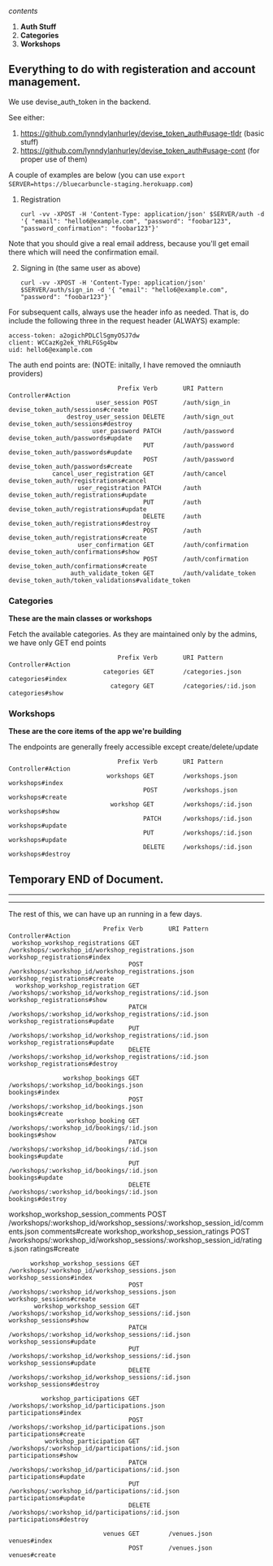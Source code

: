 _contents_

1. **Auth Stuff**
2. **Categories**
3. **Workshops**


## Everything to do with registeration and account management.

We use devise_auth_token in the backend.

See either:

1. https://github.com/lynndylanhurley/devise_token_auth#usage-tldr (basic stuff)
2. https://github.com/lynndylanhurley/devise_token_auth#usage-cont (for proper use of them)

A couple of examples are below (you can use `export SERVER=https://bluecarbuncle-staging.herokuapp.com`)

1. Registration
   
   `curl -vv -XPOST -H 'Content-Type: application/json' $SERVER/auth -d '{ "email": "hello6@example.com", "password": "foobar123", "password_confirmation": "foobar123"}'`

  Note that you should give a real email address, because you'll get email there which will need the confirmation email.

2. Signing in (the same user as above)
   
   `curl -vv -XPOST -H 'Content-Type: application/json' $SERVER/auth/sign_in -d '{ "email": "hello6@example.com", "password": "foobar123"}'`


For subsequent calls, always use the header info as needed. That is, do include the following three in the request header (ALWAYS)
example: 

```
access-token: a2ogichPDLClSgmyOSJ7dw
client: WCCazKg2ek_YhRLFGSg4bw
uid: hello6@example.com
```

The auth end points are:
(NOTE: initally, I have removed the omniauth providers)

```
                              Prefix Verb       URI Pattern                                                                       Controller#Action
                        user_session POST       /auth/sign_in                                                                devise_token_auth/sessions#create
                destroy_user_session DELETE     /auth/sign_out                                                               devise_token_auth/sessions#destroy
                       user_password PATCH      /auth/password                                                               devise_token_auth/passwords#update
                                     PUT        /auth/password                                                               devise_token_auth/passwords#update
                                     POST       /auth/password                                                               devise_token_auth/passwords#create
            cancel_user_registration GET        /auth/cancel                                                                 devise_token_auth/registrations#cancel
                   user_registration PATCH      /auth                                                                        devise_token_auth/registrations#update
                                     PUT        /auth                                                                        devise_token_auth/registrations#update
                                     DELETE     /auth                                                                        devise_token_auth/registrations#destroy
                                     POST       /auth                                                                        devise_token_auth/registrations#create
                   user_confirmation GET        /auth/confirmation                                                           devise_token_auth/confirmations#show
                                     POST       /auth/confirmation                                                           devise_token_auth/confirmations#create
                 auth_validate_token GET        /auth/validate_token                                                         devise_token_auth/token_validations#validate_token
```

### Categories 

**These are the main classes or workshops**                

Fetch the available categories.
As they are maintained only by the admins, we have only GET end points

```
                              Prefix Verb       URI Pattern                                                                       Controller#Action
                          categories GET        /categories.json                                                             categories#index
                            category GET        /categories/:id.json                                                         categories#show
```

### Workshops

**These are the core items of the app we're building**

The endpoints are generally freely accessible except create/delete/update

```
                              Prefix Verb       URI Pattern                                                                       Controller#Action
                           workshops GET        /workshops.json                                                              workshops#index
                                     POST       /workshops.json                                                              workshops#create
                            workshop GET        /workshops/:id.json                                                          workshops#show
                                     PATCH      /workshops/:id.json                                                          workshops#update
                                     PUT        /workshops/:id.json                                                          workshops#update
                                     DELETE     /workshops/:id.json                                                          workshops#destroy
```

## Temporary END of Document.

---
---


The rest of this, we can have up an running in a few days.

                              Prefix Verb       URI Pattern                                                                       Controller#Action
     workshop_workshop_registrations GET        /workshops/:workshop_id/workshop_registrations.json                          workshop_registrations#index
                                     POST       /workshops/:workshop_id/workshop_registrations.json                          workshop_registrations#create
      workshop_workshop_registration GET        /workshops/:workshop_id/workshop_registrations/:id.json                      workshop_registrations#show
                                     PATCH      /workshops/:workshop_id/workshop_registrations/:id.json                      workshop_registrations#update
                                     PUT        /workshops/:workshop_id/workshop_registrations/:id.json                      workshop_registrations#update
                                     DELETE     /workshops/:workshop_id/workshop_registrations/:id.json                      workshop_registrations#destroy

                   workshop_bookings GET        /workshops/:workshop_id/bookings.json                                        bookings#index
                                     POST       /workshops/:workshop_id/bookings.json                                        bookings#create
                    workshop_booking GET        /workshops/:workshop_id/bookings/:id.json                                    bookings#show
                                     PATCH      /workshops/:workshop_id/bookings/:id.json                                    bookings#update
                                     PUT        /workshops/:workshop_id/bookings/:id.json                                    bookings#update
                                     DELETE     /workshops/:workshop_id/bookings/:id.json                                    bookings#destroy

  workshop_workshop_session_comments POST       /workshops/:workshop_id/workshop_sessions/:workshop_session_id/comments.json comments#create
   workshop_workshop_session_ratings POST       /workshops/:workshop_id/workshop_sessions/:workshop_session_id/ratings.json  ratings#create

          workshop_workshop_sessions GET        /workshops/:workshop_id/workshop_sessions.json                               workshop_sessions#index
                                     POST       /workshops/:workshop_id/workshop_sessions.json                               workshop_sessions#create
           workshop_workshop_session GET        /workshops/:workshop_id/workshop_sessions/:id.json                           workshop_sessions#show
                                     PATCH      /workshops/:workshop_id/workshop_sessions/:id.json                           workshop_sessions#update
                                     PUT        /workshops/:workshop_id/workshop_sessions/:id.json                           workshop_sessions#update
                                     DELETE     /workshops/:workshop_id/workshop_sessions/:id.json                           workshop_sessions#destroy

             workshop_participations GET        /workshops/:workshop_id/participations.json                                  participations#index
                                     POST       /workshops/:workshop_id/participations.json                                  participations#create
              workshop_participation GET        /workshops/:workshop_id/participations/:id.json                              participations#show
                                     PATCH      /workshops/:workshop_id/participations/:id.json                              participations#update
                                     PUT        /workshops/:workshop_id/participations/:id.json                              participations#update
                                     DELETE     /workshops/:workshop_id/participations/:id.json                              participations#destroy

                              venues GET        /venues.json                                                                 venues#index
                                     POST       /venues.json                                                                 venues#create


